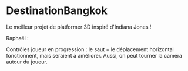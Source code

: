 # DestinationBangkok
Le meilleur projet de platformer 3D inspiré d'Indiana Jones !

Raphaël :

Contrôles joueur en progression : le saut + le déplacement horizontal fonctionnent, mais seraient à améliorer.
Aussi, on peut tourner la caméra autour du joueur.


